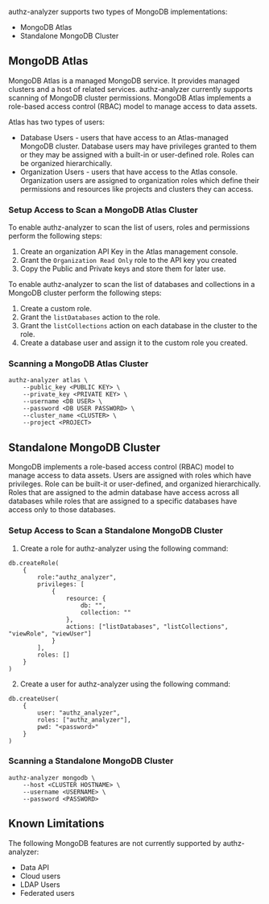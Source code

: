 authz-analyzer supports two types of MongoDB implementations:

* MongoDB Atlas
* Standalone MongoDB Cluster

## MongoDB Atlas

MongoDB Atlas is a managed MongoDB service. It provides managed clusters and a host of related services. authz-analyzer currently supports scanning of MongoDB cluster permissions. MongoDB Atlas implements a role-based access control (RBAC) model to manage access to data assets.

Atlas has two types of users:

* Database Users - users that have access to an Atlas-managed MongoDB cluster. Database users may have privileges granted to them or they may be assigned with a built-in or user-defined role. Roles can be organized hierarchically.
* Organization Users - users that have access to the Atlas console. Organization users are assigned to organization roles which define their permissions and resources like projects and clusters they can access.

### Setup Access to Scan a MongoDB Atlas Cluster

To enable authz-analyzer to scan the list of users, roles and permissions perform the following steps:
1. Create an organization API Key in the Atlas management console.
2. Grant the `Organization Read Only` role to the API key you created
3. Copy the Public and Private keys and store them for later use.

To enable authz-analyzer to scan the list of databases and collections in a MongoDB cluster perform the following steps:
1. Create a custom role.
2. Grant the `listDatabases` action to the role.
3. Grant the `listCollections` action on each database in the cluster to the role.
4. Create a database user and assign it to the custom role you created.

### Scanning a MongoDB Atlas Cluster
```
authz-analyzer atlas \
    --public_key <PUBLIC KEY> \
    --private_key <PRIVATE KEY> \
    --username <DB USER> \
    --password <DB USER PASSWORD> \
    --cluster_name <CLUSTER> \
    --project <PROJECT>
```

## Standalone MongoDB Cluster
MongoDB implements a role-based access control (RBAC) model to manage access to data assets. Users are assigned with roles which have privileges. Role can be built-it or user-defined, and organized hierarchically. Roles that are assigned to the admin database have access across all databases while roles that are assigned to a specific databases have access only to those databases.

### Setup Access to Scan a Standalone MongoDB Cluster
1. Create a role for authz-analyzer using the following command:
```
db.createRole(
    {
        role:"authz_analyzer",
        privileges: [
            {
                resource: {
                    db: "",
                    collection: ""
                },
                actions: ["listDatabases", "listCollections", "viewRole", "viewUser"]
            }
        ],
        roles: []
    }
)    
```

2. Create a user for authz-analyzer using the following command:
```
db.createUser(
    {
        user: "authz_analyzer",
        roles: ["authz_analyzer"],
        pwd: "<password>"
    }
) 
```

### Scanning a Standalone MongoDB Cluster
```
authz-analyzer mongodb \
    --host <CLUSTER HOSTNAME> \
    --username <USERNAME> \
    --password <PASSWORD>
```

## Known Limitations
The following MongoDB features are not currently supported by authz-analyzer:

* Data API
* Cloud users
* LDAP Users
* Federated users
